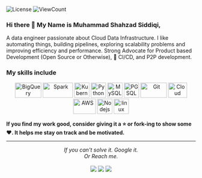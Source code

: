 
![License](https://img.shields.io/github/license/shezis/shezis?style=flat)
![ViewCount](https://views.whatilearened.today/views/github/shezis/shezis.svg?cache=remove)

### Hi there 👋 My Name is Muhammad Shahzad Siddiqi,

A data engineer passionate about Cloud Data Infrastructure. I like automating things, building pipelines, exploring scalability problems and improving efficiency and performance. Strong Advocate for Product based Development (Open Source or Otherwise), 🚀 CI/CD, and P2P development.

### My skills include

<p align="center">
	<img title="BigQuery" alt="BigQuery" src="https://cdn.worldvectorlogo.com/logos/google-bigquery-logo-1.svg" width="70" height="40" />
	<img title="Spark" alt="Spark" src="https://raw.githubusercontent.com/Thomas-George-T/Thomas-George-T/master/assets/apache_spark.svg" width="80" height="40" />
	<img title="Kubernetes" alt="Kubernetes" src="https://www.svgrepo.com/show/376321/google-gke.svg" width="40" height="40" />
	<img title="Python" alt="Python" src="https://raw.githubusercontent.com/Thomas-George-T/Thomas-George-T/master/assets/python.svg" width="40" height="40" />
	<img title="MySQL" alt="MySQL" src="https://raw.githubusercontent.com/Thomas-George-T/Thomas-George-T/master/assets/mysql.svg" width="40" height="40" />
	<img title="PGSQL" alt="PGSQL" src="https://upload.wikimedia.org/wikipedia/commons/thumb/2/29/Postgresql_elephant.svg/1985px-Postgresql_elephant.svg.png" height="40" />
	<img title="Git" alt="Git" src="https://raw.githubusercontent.com/Thomas-George-T/Thomas-George-T/master/assets/git.svg" width="70" height="40" />
	<img title="Cloud Functions" alt="Cloud Functions" src="https://seeklogo.com/images/G/google-cloud-functions-logo-AECD57BFA2-seeklogo.com.png" width="50" height="40" />	
	<img title="AWS" alt="AWS" src="https://raw.githubusercontent.com/Thomas-George-T/Thomas-George-T/master/assets/aws.svg" width="60" height="40" />
	<img title="Kafka" alt="Nodejs" src="https://seeklogo.com/images/N/nodejs-logo-FBE122E377-seeklogo.com.png" width="40" height="40" />
	<img title="linux" alt="linux" src="https://raw.githubusercontent.com/Thomas-George-T/Thomas-George-T/master/assets/linux-tux.svg" width="40" />
</p>


    
**If you find my work good, consider giving it a :star: or fork-ing to show some :heart:. It helps me stay on track and be motivated.**
<hr>
<p align="center">
   <i>If you can't solve it. Google it.</i>
   <br>
   <i>Or Reach me.</i>
   <br>
<br>	
<a target="_blank" href="https://www.linkedin.com/in/muhammad-shahzad-siddiqi"><img src="https://img.shields.io/badge/-LinkedIn-0077B5?style=for-the-badge&logo=Linkedin&logoColor=white"></img></a>
<a target="_blank" href="mailto:siddiqi.shahzad@gmail.com"><img src="https://img.shields.io/badge/-Gmail-D14836?style=for-the-badge&logo=Gmail&logoColor=white"></img></a>
<a target="_blank" href="https://twitter.com/shezi27"><img src="https://img.shields.io/badge/-Twitter-1DA1F2?style=for-the-badge&logo=Twitter&logoColor=white"></img></a>
<br>
</p>
